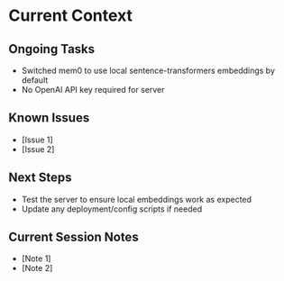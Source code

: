 # Current Context

## Ongoing Tasks

- Switched mem0 to use local sentence-transformers embeddings by default
- No OpenAI API key required for server
## Known Issues
- [Issue 1]
- [Issue 2]

## Next Steps

- Test the server to ensure local embeddings work as expected
- Update any deployment/config scripts if needed
## Current Session Notes
- [Note 1]
- [Note 2]
